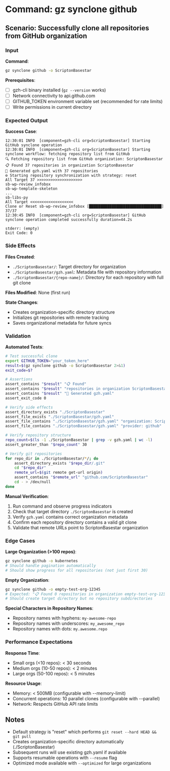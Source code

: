 # Command: gz synclone github

## Scenario: Successfully clone all repositories from GitHub organization

### Input

**Command**:
```bash
gz synclone github -o ScriptonBasestar
```

**Prerequisites**:
- [ ] gzh-cli binary installed (`gz --version` works)
- [ ] Network connectivity to api.github.com
- [ ] GITHUB_TOKEN environment variable set (recommended for rate limits)
- [ ] Write permissions in current directory

### Expected Output

**Success Case**:
```
12:30:01 INFO  [component=gzh-cli org=ScriptonBasestar] Starting GitHub synclone operation
12:30:01 INFO  [component=gzh-cli org=ScriptonBasestar] Starting synclone workflow: fetching repository list from GitHub
🔍 Fetching repository list from GitHub organization: ScriptonBasestar
📋 Found 37 repositories in organization ScriptonBasestar
📝 Generated gzh.yaml with 37 repositories
⚙️ Starting repository synchronization with strategy: reset
All Target 37 >>>>>>>>>>>>>>>>>>>>
sb-wp-review_infobox
sb-wp-template-skeleton
...
sb-libs-py
All Target <<<<<<<<<<<<<<<<<<<
Clone or Reset sb-wp-review_infobox [████████████████████████████████] 37/37
12:30:45 INFO  [component=gzh-cli org=ScriptonBasestar] GitHub synclone operation completed successfully duration=44.2s

stderr: (empty)
Exit Code: 0
```

### Side Effects

**Files Created**:
- `./ScriptonBasestar/`: Target directory for organization
- `./ScriptonBasestar/gzh.yaml`: Metadata file with repository information
- `./ScriptonBasestar/{repo-name}/`: Directory for each repository with full git clone

**Files Modified**: None (first run)

**State Changes**:
- Creates organization-specific directory structure
- Initializes git repositories with remote tracking
- Saves organizational metadata for future syncs

### Validation

**Automated Tests**:
```bash
# Test successful clone
export GITHUB_TOKEN="your_token_here"
result=$(gz synclone github -o ScriptonBasestar 2>&1)
exit_code=$?

# Assertions
assert_contains "$result" "📋 Found"
assert_contains "$result" "repositories in organization ScriptonBasestar"
assert_contains "$result" "📝 Generated gzh.yaml"
assert_exit_code 0

# Verify side effects
assert_directory_exists "./ScriptonBasestar"
assert_file_exists "./ScriptonBasestar/gzh.yaml"
assert_file_contains "./ScriptonBasestar/gzh.yaml" "organization: ScriptonBasestar"
assert_file_contains "./ScriptonBasestar/gzh.yaml" "provider: github"

# Verify repository structure
repo_count=$(ls -1 ./ScriptonBasestar | grep -v gzh.yaml | wc -l)
assert_greater_than "$repo_count" 30

# Verify git repositories
for repo_dir in ./ScriptonBasestar/*/; do
    assert_directory_exists "$repo_dir/.git"
    cd "$repo_dir"
    remote_url=$(git remote get-url origin)
    assert_contains "$remote_url" "github.com/ScriptonBasestar"
    cd - > /dev/null
done
```

**Manual Verification**:
1. Run command and observe progress indicators
2. Check that target directory `./ScriptonBasestar` is created
3. Verify `gzh.yaml` contains correct organization metadata
4. Confirm each repository directory contains a valid git clone
5. Validate that remote URLs point to ScriptonBasestar organization

### Edge Cases

**Large Organization (>100 repos)**:
```bash
gz synclone github -o kubernetes
# Should handle pagination automatically
# Should show progress for all repositories (not just first 30)
```

**Empty Organization**:
```bash
gz synclone github -o empty-test-org-12345
# Expected: "📋 Found 0 repositories in organization empty-test-org-12345"
# Should create target directory but no repository subdirectories
```

**Special Characters in Repository Names**:
- Repository names with hyphens: `my-awesome-repo`
- Repository names with underscores: `my_awesome_repo`
- Repository names with dots: `my.awesome.repo`

### Performance Expectations

**Response Time**:
- Small orgs (<10 repos): < 30 seconds
- Medium orgs (10-50 repos): < 2 minutes
- Large orgs (50-100 repos): < 5 minutes

**Resource Usage**:
- Memory: < 500MB (configurable with --memory-limit)
- Concurrent operations: 10 parallel clones (configurable with --parallel)
- Network: Respects GitHub API rate limits

## Notes

- Default strategy is "reset" which performs `git reset --hard HEAD && git pull`
- Creates organization-specific directory automatically (./ScriptonBasestar)
- Subsequent runs will use existing gzh.yaml if available
- Supports resumable operations with `--resume` flag
- Optimized mode available with `--optimized` for large organizations